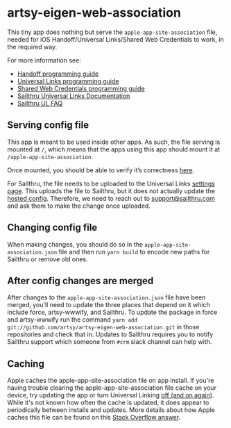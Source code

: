 # artsy-eigen-web-association

This tiny app does nothing but serve the `apple-app-site-association` file,
needed for iOS Handoff/Universal Links/Shared Web Credentials to work, in the
required way.

For more information see:

- [Handoff programming guide](https://developer.apple.com/library/ios/documentation/UserExperience/Conceptual/Handoff/AdoptingHandoff/AdoptingHandoff.html#//apple_ref/doc/uid/TP40014338-CH2-SW10)
- [Universal Links programming guide](https://developer.apple.com/library/prerelease/ios/documentation/General/Conceptual/AppSearch/UniversalLinks.html)
- [Shared Web Credentials programming guide](https://developer.apple.com/library/ios/documentation/Security/Reference/SharedWebCredentialsRef/)
- [Sailthru Universal Links Documentation](https://getstarted.sailthru.com/mobile/apple-ios-app-universal-links/)
- [Sailthru UL FAQ](https://sailthru.zendesk.com/hc/en-us/articles/217102466-Universal-Links-Troubleshooting-and-FAQ)

## Serving config file

This app is meant to be used inside other apps. As such, the file serving is
mounted at `/`, which means that the apps using this app should mount it at
`/apple-app-site-association`.

Once mounted, you should be able to verify it’s correctness [here](https://branch.io/resources/aasa-validator/).

For Sailthru, the file needs to be uploaded to the Universal Links [settings
page](https://my.sailthru.com/settings/universal_links). This uploads the file to Sailthru, but it does not actually update the [hosted config](https://link.artsy.net/apple-app-site-association). Therefore, we need to reach out to support@sailthru.com and ask them to make the change once uploaded.

## Changing config file

When making changes, you should do so in the `apple-app-site-association.json`
file and then run `yarn build` to encode new paths for Sailthru or remove old
ones.

## After config changes are merged

After changes to the `apple-app-site-association.json` file have been merged, you'll need to update the three places that depend on it which include force, artsy-wwwify, and Sailthru. To update the package in force and artsy-wwwify run the command `yarn add git://github.com/artsy/artsy-eigen-web-association.git` in those repositories and check that in. Updates to Sailthru requires you to notify Sailthru support which someone from `#crm` slack channel can help with.

## Caching

Apple caches the apple-app-site-association file on app install. If you're having trouble clearing the apple-app-site-association file cache on your device, try updating the app or turn Universal Linking [off (and on again)](https://stackoverflow.com/questions/32729489/how-can-i-reset-ios-9-universal-linking-settings). While it's not known how often the cache is updated, it does appear to periodically between installs and updates. More details about how Apple caches this file can be found on this [Stack Overflow answer](https://stackoverflow.com/a/41305871).
